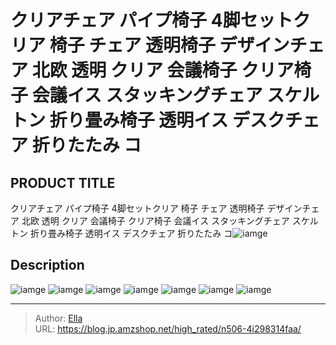 # クリアチェア パイプ椅子 4脚セットクリア 椅子 チェア 透明椅子 デザインチェア 北欧 透明 クリア 会議椅子 クリア椅子 会議イス スタッキングチェア スケルトン 折り畳み椅子 透明イス デスクチェア 折りたたみ コ


## PRODUCT TITLE 

クリアチェア パイプ椅子 4脚セットクリア 椅子 チェア 透明椅子 デザインチェア 北欧 透明 クリア 会議椅子 クリア椅子 会議イス スタッキングチェア スケルトン 折り畳み椅子 透明イス デスクチェア 折りたたみ コ![iamge](https://b2bfiles1.gigab2b.cn/image/wkseller/7404/20230419_dd91f7a2262c3a5a245c3fbf28985195.jpg)

## Description











![iamge](https://b2bfiles1.gigab2b.cn/image/wkseller/7404/20230419_134d54c52bd27ae9dbbd7b3c51d63869.jpg)
![iamge](https://b2bfiles1.gigab2b.cn/image/wkseller/7404/20230419_fa9607e0ac4ed63fc79f12b148e36ca9.jpg)
![iamge](https://b2bfiles1.gigab2b.cn/image/wkseller/7404/20221227_5aee8d6bcf074e92b526fd138cc5887e.jpg)
![iamge](https://b2bfiles1.gigab2b.cn/image/wkseller/7404/20221227_38304fcc484a276f033d9d41c6825fbc.jpg)
![iamge](https://b2bfiles1.gigab2b.cn/image/wkseller/7404/20221227_506003396e56cd20942eba33274e5d52.jpg)
![iamge](https://b2bfiles1.gigab2b.cn/image/wkseller/7404/20221227_2d8231b6db98e09d6406514c9d3b7c3e.jpg)
![iamge](https://b2bfiles1.gigab2b.cn/image/wkseller/7404/20221227_1acea17d8e6e6a2e2fd1ea64b159119e.jpg)


---

> Author: [Ella](https://blog.jp.amzshop.net/)  
> URL: https://blog.jp.amzshop.net/high_rated/n506-4i298314faa/  

